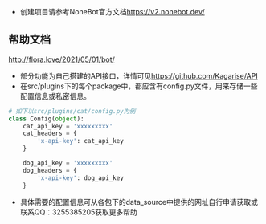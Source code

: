 - 创建项目请参考NoneBot官方文档<https://v2.nonebot.dev/>
## 帮助文档
<http://flora.love/2021/05/01/bot/>

- 部分功能为自己搭建的API接口，详情可见<https://github.com/Kagarise/API>
- 在src/plugins下的每个package中，都应含有config.py文件，用来存储一些配置信息或私密信息。
```python
# 如下以src/plugins/cat/config.py为例
class Config(object):
    cat_api_key = 'xxxxxxxxx'
    cat_headers = {
        'x-api-key': cat_api_key
    }

    dog_api_key = 'xxxxxxxxx'
    dog_headers = {
        'x-api-key': dog_api_key
    }
```
- 具体需要的配置信息可从各包下的data_source中提供的网址自行申请获取或联系QQ：3255385205获取更多帮助